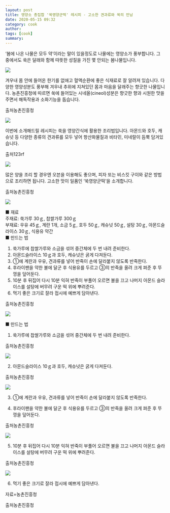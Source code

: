 ```yaml
---
layout: post
title: 영양소 총집합 '쑥영양군떡' 레시피 - 고소한 견과류와 쑥의 만남
date: 2020-05-15 09:32
category: cook
author: 
tags: [cook]
summary: 
---
```



‘봄에 나온 나물은 모두 약’이라는 말이 있을정도로 나물에는 영양소가 풍부합니다. 그 중에서도 쑥은 달래와 함께 따뜻한 성질을 가진 몇 안되는 봄나물입니다.

![](https://img1.daumcdn.net/thumb/R720x0/?fname=https%3A%2F%2Ft1.daumcdn.net%2Fliveboard%2Frealfood%2F903d1ebbc36340c3903e1420adf69709.JPG)

겨우내 몸 안에 들어온 한기를 없애고 혈액순환에 좋은 식재료로 잘 알려져 있습니다. 다양한 영양성분도 풍부해 겨우내 추위에 지쳐있던 몸과 마음을 달래주는 향긋한 나물입니다. 농촌진흥청에 따르면 쑥에 들어있는 시네올(cineol)성분은 향긋한 향과 시원한 맛을 주면서 해독작용과 소화기능을 돕습니다.  

출처농촌진흥청

![](https://img1.daumcdn.net/thumb/R720x0/?fname=https%3A%2F%2Ft1.daumcdn.net%2Fliveboard%2Frealfood%2F7014f6e9c1a64e77935037e3cc8b0aeb.JPG)

이번에 소개해드릴 레시피는 쑥을 영양간식에 활용한 조리법입니다. 아몬드와 호두, 캐슈넛 등 다양한 종류의 견과류를 모두 넣어 항산화물질과 비타민, 미네랄이 듬뿍 담겨있습니다.  

출처123rf

![](https://img1.daumcdn.net/thumb/R720x0/?fname=https%3A%2F%2Ft1.daumcdn.net%2Fliveboard%2Frealfood%2F7f2d45dbef6743c0be0d83b3387c7523.JPG)

많은 양을 조리 할 경우엔 오븐을 이용해도 좋으며, 피자 또는 비스킷 구이와 같은 방법으로 조리하면 됩니다. 고소한 맛이 일품인 ‘쑥영양군떡’을 소개합니다.  

출처농촌진흥청

![](https://img1.daumcdn.net/thumb/R720x0/?fname=https%3A%2F%2Ft1.daumcdn.net%2Fliveboard%2Frealfood%2Ffb92fd629d2e41309cc321af0a6ab324.JPG)

■ 재료  
주재료: 쑥가루 30ｇ, 찹쌀가루 300ｇ  
부재료: 우유 45ｇ, 계란 1개, 소금 5ｇ, 호두 50ｇ, 캐슈넛 50ｇ, 설탕 30ｇ, 아몬드슬라이스 30ｇ, 식용유 약간　  
■ 만드는 법  
1. 쑥가루에 찹쌀가루와 소금을 섞어 중간체에 두 번 내려 준비한다.  
2. 아몬드슬라이스 10ｇ과 호두, 캐슈넛은 굵게 다져둔다.  
3. ①에 계란과 우유, 견과류를 넣어 반죽이 손에 달라붙지 않도록 반죽한다.  
4. 후라이팬을 약한 불에 달군 후 식용유를 두르고 ③의 반죽을 올려 크게 펴준 후 뚜껑을 덮어둔다.  
5. 10분 후 뒤집어 다시 10분 익혀 반죽이 부풀어 오르면 불을 끄고 나머지 아몬드 슬라이스를 설탕에 버무려 구운 떡 위에 뿌려준다.  
6. 먹기 좋은 크기로 잘라 접시에 예쁘게 담아낸다.  

출처농촌진흥청

![](https://img1.daumcdn.net/thumb/R720x0/?fname=https%3A%2F%2Ft1.daumcdn.net%2Fliveboard%2Frealfood%2Ffd09da6064844e18945cbd7c89ea2c07.JPG)

■ 만드는 법  
1. 쑥가루에 찹쌀가루와 소금을 섞어 중간체에 두 번 내려 준비한다.  

출처농촌진흥청

![](https://img1.daumcdn.net/thumb/R720x0/?fname=https%3A%2F%2Ft1.daumcdn.net%2Fliveboard%2Frealfood%2F5f4932fc601f46658ac7f7348729ddcc.JPG)

2. 아몬드슬라이스 10ｇ과 호두, 캐슈넛은 굵게 다져둔다.  

출처농촌진흥청

![](https://img1.daumcdn.net/thumb/R720x0/?fname=https%3A%2F%2Ft1.daumcdn.net%2Fliveboard%2Frealfood%2Fa4544f6192a94cbda2f6c25b69782e81.JPG)

3. ①에 계란과 우유, 견과류를 넣어 반죽이 손에 달라붙지 않도록 반죽한다.  
  
4. 후라이팬을 약한 불에 달군 후 식용유를 두르고 ③의 반죽을 올려 크게 펴준 후 뚜껑을 덮어둔다.  

출처농촌진흥청

![](https://img1.daumcdn.net/thumb/R720x0/?fname=https%3A%2F%2Ft1.daumcdn.net%2Fliveboard%2Frealfood%2F5d134755604549dfb0b94fd8fb6792c0.JPG)

5. 10분 후 뒤집어 다시 10분 익혀 반죽이 부풀어 오르면 불을 끄고 나머지 아몬드 슬라이스를 설탕에 버무려 구운 떡 위에 뿌려준다.  

출처농촌진흥청

![](https://img1.daumcdn.net/thumb/R720x0/?fname=https%3A%2F%2Ft1.daumcdn.net%2Fliveboard%2Frealfood%2F7f2d45dbef6743c0be0d83b3387c7523.JPG)

6. 먹기 좋은 크기로 잘라 접시에 예쁘게 담아낸다.  
  
자료=농촌진흥청  

출처농촌진흥청